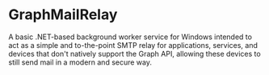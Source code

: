 # GraphMailRelay
A basic .NET-based background worker service for Windows intended to act as a simple and to-the-point SMTP relay for applications, services, and devices that don't natively support the Graph API, allowing these devices to still send mail in a modern and secure way.
